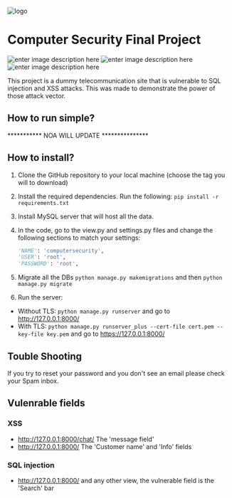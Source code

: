 ![logo](https://i.ibb.co/2KDC9tj/github-logo.png)

# Computer Security Final Project

![enter image description here](https://img.shields.io/badge/Uptime-100%25-blue) ![enter image description here](https://img.shields.io/badge/Version-Beta-green) ![enter image description here](https://img.shields.io/badge/Contributors-5-orange)

This project is a dummy telecommunication site that is vulnerable to SQL injection and XSS attacks. This was made to demonstrate the power of those attack vector. 

## How to run simple?

*********** NOA WILL UPDATE ***************

## How to install?

1. Clone the GitHub repository to your local machine (choose the tag you will to download)

2. Install the required dependencies. Run the following: `pip install -r requirements.txt`

3. Install MySQL server that will host all the data.

4. In the code, go to the view.py and settings.py files and change the following sections to match your settings:

   ```python
   'NAME': 'computersecurity',
   'USER': 'root',
   'PASSWORD': 'root',
   ```

5. Migrate all the DBs `python manage.py makemigrations` and then `python manage.py migrate`

6. Run the server: 
- Without TLS: `python manage.py runserver` and go to http://127.0.0.1:8000/
- With TLS: `python manage.py runserver_plus --cert-file cert.pem --key-file key.pem` and go to https://127.0.0.1:8000/

## Touble Shooting

If you try to reset your password and you don't see an email please check your Spam inbox.

## Vulenrable fields
### XSS
- http://127.0.0.1:8000/chat/ The 'message field'
- http://127.0.0.1:8000/ The 'Customer name' and 'Info' fields

### SQL injection
- http://127.0.0.1:8000/ and any other view, the vulnerable field is the 'Search' bar








